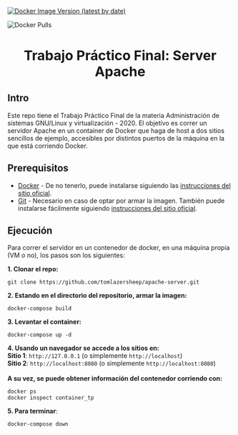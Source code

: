 [![Docker Image Version (latest by date)](https://img.shields.io/docker/v/tvillani/tp_apache_server?color=g&label=dockerhub%20image&style=plastic)](https://hub.docker.com/r/tvillani/tp_apache_server)

![Docker Pulls](https://img.shields.io/docker/pulls/tvillani/tp_apache_server)


<h1 style="font-size:30px"><center>Trabajo Práctico Final: Server Apache</center></h1>

## Intro
Este repo tiene el Trabajo Práctico Final de la materia Administración de sistemas GNU/Linux y virtualización - 2020. El objetivo es correr un servidor Apache en un container de Docker que haga de host a dos sitios sencillos de ejemplo, accesibles por distintos puertos de la máquina en la que está corriendo Docker.

## Prerequisitos
- [Docker](https://www.docker.com) - De no tenerlo, puede instalarse siguiendo las [instrucciones del sitio oficial](https://docs.docker.com/engine/install).
- [Git](https://git-scm.com) - Necesario en caso de optar por armar la imagen. También puede instalarse fácilmente siguiendo [instrucciones del sitio oficial](https://git-scm.com/book/en/v2/Getting-Started-Installing-Git/).

## Ejecución
Para correr el servidor en un contenedor de docker, en una máquina propia (VM o no), los pasos son los siguientes:

**1. Clonar el repo:**<br>
```
git clone https://github.com/tomlazersheep/apache-server.git
```

**2. Estando en el directorio del repositorio, armar la imagen:**<br>
```
docker-compose build
```

**3. Levantar el container:**<br>
```
docker-compose up -d
```

**4. Usando un navegador se accede a los sitios en:**<br>
**Sitio 1**: `http://127.0.0.1` (o simplemente `http://localhost`)<br>
**Sitio 2**: `http://localhost:8080` (o simplemente `http://localhost:8080`)<br>
<br>
**A su vez, se puede obtener información del contenedor corriendo con:** 
```
docker ps
docker inspect container_tp 
```


**5. Para terminar**:
```
docker-compose down
```
